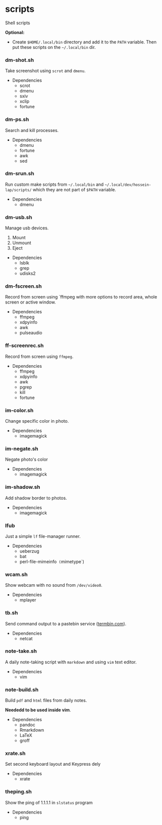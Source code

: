 # scripts

Shell scripts

**Optional:**

- Create `$HOME/.local/bin` directory and add it to the `PATH` variable.
Then put these scripts on the `~/.local/bin` dir.

### dm-shot.sh

Take screenshot using `scrot` and `dmenu`.

- Dependencies
	- scrot
	- dmenu
	- sxiv
	- xclip
	- fortune

### dm-ps.sh

Search and kill processes.

- Dependencies
	- dmenu
	- fortune
	- awk
	- sed

### dm-srun.sh

Run custom make scripts from `~/.local/bin` and
`~/.local/dev/hossein-lap/scripts/` which they are not part of `$PATH`
variable.

- Dependencies
	- dmenu

### dm-usb.sh

Manage usb devices.

1. Mount
1. Unmount
1. Eject

- Dependencies
	- lsblk
	- grep
	- udisks2

### dm-fscreen.sh

Record from screen using `ffmpeg
with more options to record area, whole screen or active window.

- Dependencies
	- ffmpeg
	- xdpyinfo
	- awk
    - pulseaudio

### ff-screenrec.sh

Record from screen using `ffmpeg`.

- Dependencies
	- ffmpeg
	- xdpyinfo
	- awk
	- pgrep
	- kill
	- fortune

### im-color.sh

Change specific color in photo.

- Dependencies
	- imagemagick

### im-negate.sh

Negate photo's color

- Dependencies
	- imagemagick

### im-shadow.sh

Add shadow border to photos.

- Dependencies
	- imagemagick

### lfub

Just a simple `lf` file-manager runner.

- Dependencies
	- ueberzug
	- bat
	- perl-file-mimeinfo` (`mimetype`)

### wcam.sh

Show webcam with no sound from `/dev/video0`.

- Dependencies
	- mplayer

### tb.sh

Send command output to a pastebin service ([termbin.com](termbin.com)).

- Dependencies
	- netcat

### note-take.sh

A daily note-taking script with `markdown` and using `vim` text editor.

- Dependencies
	- vim

### note-build.sh

Build `pdf` and `html` files from daily notes.

**Neededd to be used inside vim**.

- Dependencies
	- pandoc
	- Rmarkdown
	- LaTeX
	- groff

### xrate.sh

Set second keyboard layout and Keypress dely

- Dependencies
	- xrate

### theping.sh

Show the ping of 1.1.1.1 in `slstatus` program

- Dependencies
	- ping
